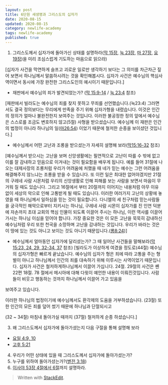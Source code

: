 ```yaml
---
layout: post  
title: 6단원 새생명과 그리스도의 십자가 
date: 2020-08-15  
updated: 2020-08-15  
category: newlife-academy  
tags: newlife-academy  
published: true
---
```

1. 그리스도께서 십자가에 돌아가신 상태를 설명하라([막 15장](http://kcm.co.kr/bible/kor/Mar15.html), [눅 23장](http://kcm.co.kr/bible/kor/Luk23.html), [마 27장](http://kcm.co.kr/bible/kor/Mat27.html), [요 19장](http://kcm.co.kr/bible/kor/Joh19.html))을 미리 조심스럽게 기도하는 마음으로 읽으라)

[십자가  사건을  막연하게  슬프고  괴로운  일로만  생각하기  보다는  그  의미를  차근차근  짚어  보면서  하나님께서  말씀하시려는  것을  확인해봅시다. 십자가 사건은  예수님의  핵심사역이면서  동시에  가장  완전한  그리스도인의 예시이기  때문입니다.]

- 재판에서 예수님의 죄가 발견되었는가? ([막 15:9-14](http://kcm.co.kr/bible/kor/Mar15.html) / [눅 23:4](http://kcm.co.kr/bible/kor/Luk23.html) 참조)

[재판에서 빌라도는 예수님의 죄를 찾지 못하고 무죄를 선언했습니다.(눅23:4) 그러면서도 결국 정의보다는 무리에게 만족을 주기 위해 십자가형을 내렸습니다. 이것은 인간의 정의가 얼마나 불완전한지 보여주는 것입니다. 이러한 불공정한 정의 앞에서 예수님은 스스로를 조금도 변호하지 않고(5절) 사형을 받으셨습니다. 예수님께 이 재판은 인간의 법정이 아니라 하나님의 일([마26:54](http://kcm.co.kr/bible/kor/Mat26.html)) 이었기 때문에 철저한 순종을 보이셨던 것입니다.]

- 예수님께서 어떤 고난과 조롱을 받으셨는가 자세히 설명해 보라([막15:16-32](http://kcm.co.kr/bible/kor/Mar15.html) 참조)

[예수님께서 받으시는 고난을 보며 신앙생활에는  필연적으로 고난이 따를 수 밖에 없고 이를 잘 감내하고 믿음으로 이겨내는 것이 필요함을 배우게  됩니다. 예를 들어 31절에 나오는 대제사장의 조롱처럼 우리가 어려움에 처했을 때 네가 믿는 예수는 그런 어려움을 해결해주지 않느냐는 조롱을  받을 수 있습니다.
또 이런 일은 최대한 없어야겠지만 21절의 구레네 사람 시몬처럼 우리의 신앙생활로 인해 피해를 보는 사람을 보면서 마음이 무거워 질 때도 있습니다.
그리고 16절에서 부터 20절까지 이어지는 내용처럼 아무 이유없이 세상의 악으로 인해 고통받게 될 때도 있습니다.
이러한 여러가지 고난의 상황에 놓였을 때 하나님께서 일하심을 믿는 것이 필요합니다. 다니엘의 세 친구처럼 믿는사람들을 궁극적인 해악으로부터 지키시는 하나님, 구레네 사람 시몬이 십자가를 진  인연 덕분에 자손까지 초대 교회의 핵심 인물이 되도록 이끌어 주시는 하나님, 이런 역사를 이끌어 가시는 하나님 이심을 믿어야  합니다.
가장 중요한 것은 이 모든 고난을 묵묵히 감내하신 예수님처럼 우리 또한 천국을 소망하며 고난을 감내하는 것입니다.
우리가 바라는 것은 이 땅에 있는 것도 아니고 보이는 것도 아니기 때문입니다.([롬8:24](http://kcm.co.kr/bible/kor/Rom8.html))]

- 예수님께서 얼마동안 십자가에 달리셨는가? 그 때 일어난 사건들을 말해보라([막 15:23, 24, 29, 32-34, 37](http://kcm.co.kr/bible/kor/Mar15.html) 참조)
[빌라도가 이상하게 여겼을 정도로(44절) 예수님의 십자가형은 빠르게 끝났습니다. 예수님의 십자가 형은 죄에 따라 고통을 주는 형벌이 아니고 하나님께서 인간의 죄를 대속하기 위해 이루시는  사역이었기 때문입니다. 십자가  사건은  철저하게하나님께서  이끌어  가십니다. 24절. 29절의  사건은  쏀 22편 18절. 78 절에서  메시아에  대해  다윗이  예언한  내용이  이뤄진것입니다. 사람들이  비웃고  행동하는  것까지  하나님께서  이끌어  가고  있음을

보여주고  있습니다.

이러한  하나님의  법정이기에  예수님께서도  환각제의  도움을  거부하셨습니다. (23절) 또한  인간의  모든  죄를  덮어  썼기  때문에  하나님과  단절되시고

(32 ~ 34절) 마침내  돌아가실  때까지 (37절) 철저하게  순종  하셨습니다.]


3. 왜 그리스도께서 십자가에 돌아가셨는지 다음 구절을 통해 설명해 보라
- [요일 4:9, 10](http://kcm.co.kr/bible/kor/1jo4.html)
- [고후 5:21](http://kcm.co.kr/bible/kor/2co5.html)
4. 우리가 어떤 상태에 있을 때 그리스도께서 십자가에 돌아가셨는가?
5. 누구를 위하여 돌아가셨는가?([벧전 3:18](http://kcm.co.kr/bible/kor/1pe3.html))
6. [이사야 53장 4절에서 6절](http://kcm.co.kr/bible/kor/Isa53.html)까지 설명하라.

> Written with [StackEdit](https://stackedit.io/).
<!--stackedit_data:
eyJoaXN0b3J5IjpbLTEyNzA3NzU3NjMsNjI0Mzk2MTQsMTY4Mz
EzNjcxNyw4NDQ0Nzk2NTVdfQ==
-->